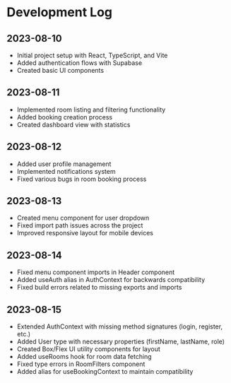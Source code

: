 
# Development Log

## 2023-08-10
- Initial project setup with React, TypeScript, and Vite
- Added authentication flows with Supabase
- Created basic UI components

## 2023-08-11
- Implemented room listing and filtering functionality
- Added booking creation process
- Created dashboard view with statistics

## 2023-08-12
- Added user profile management
- Implemented notifications system
- Fixed various bugs in room booking process

## 2023-08-13
- Created menu component for user dropdown
- Fixed import path issues across the project
- Improved responsive layout for mobile devices

## 2023-08-14
- Fixed menu component imports in Header component
- Added useAuth alias in AuthContext for backwards compatibility
- Fixed build errors related to missing exports and imports

## 2023-08-15
- Extended AuthContext with missing method signatures (login, register, etc.)
- Added User type with necessary properties (firstName, lastName, role)
- Created Box/Flex UI utility components for layout
- Added useRooms hook for room data fetching
- Fixed type errors in RoomFilters component
- Added alias for useBookingContext to maintain compatibility
